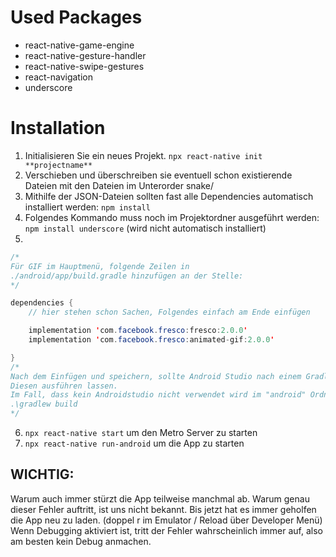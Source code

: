 # Used Packages
- react-native-game-engine
- react-native-gesture-handler
- react-native-swipe-gestures
- react-navigation
- underscore

# Installation
1. Initialisieren Sie ein neues Projekt. ` npx react-native init **projectname** `
2. Verschieben und überschreiben sie eventuell schon existierende Dateien mit den Dateien im Unterorder snake/
3. Mithilfe der JSON-Dateien sollten fast alle Dependencies automatisch installiert werden:
` npm install `
4. Folgendes Kommando muss noch im Projektordner ausgeführt werden:
` npm install underscore ` (wird nicht automatisch installiert)
5. 
```java
/*
Für GIF im Hauptmenü, folgende Zeilen in
./android/app/build.gradle hinzufügen an der Stelle:
*/

dependencies {
    // hier stehen schon Sachen, Folgendes einfach am Ende einfügen

    implementation 'com.facebook.fresco:fresco:2.0.0'
    implementation 'com.facebook.fresco:animated-gif:2.0.0'

}
/*
Nach dem Einfügen und speichern, sollte Android Studio nach einem Gradle-Sync fragen.
Diesen ausführen lassen.
Im Fall, dass kein Androidstudio nicht verwendet wird im "android" Ordner des Projekts
.\gradlew build
*/
```

6. ` npx react-native start ` um den Metro Server zu starten
7. ` npx react-native run-android ` um die App zu starten

## WICHTIG:
Warum auch immer stürzt die App teilweise manchmal ab.
Warum genau dieser Fehler auftritt, ist uns nicht bekannt.
Bis jetzt hat es immer geholfen die App neu zu laden. (doppel r im Emulator / Reload über Developer Menü)
Wenn Debugging aktiviert ist, tritt der Fehler wahrscheinlich immer auf, also am besten kein Debug anmachen.
